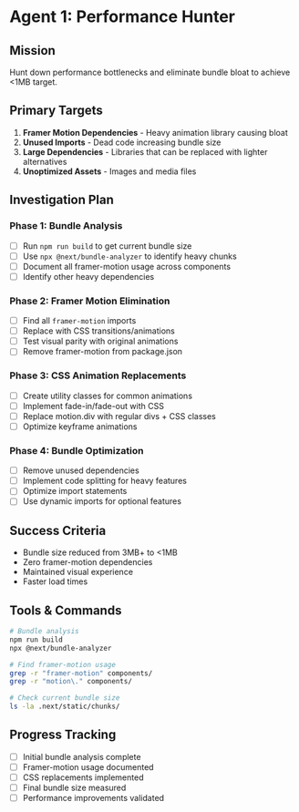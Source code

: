 # Agent 1: Performance Hunter

## Mission

Hunt down performance bottlenecks and eliminate bundle bloat to achieve <1MB target.

## Primary Targets

1. **Framer Motion Dependencies** - Heavy animation library causing bloat
2. **Unused Imports** - Dead code increasing bundle size
3. **Large Dependencies** - Libraries that can be replaced with lighter alternatives
4. **Unoptimized Assets** - Images and media files

## Investigation Plan

### Phase 1: Bundle Analysis

- [ ] Run `npm run build` to get current bundle size
- [ ] Use `npx @next/bundle-analyzer` to identify heavy chunks
- [ ] Document all framer-motion usage across components
- [ ] Identify other heavy dependencies

### Phase 2: Framer Motion Elimination

- [ ] Find all `framer-motion` imports
- [ ] Replace with CSS transitions/animations
- [ ] Test visual parity with original animations
- [ ] Remove framer-motion from package.json

### Phase 3: CSS Animation Replacements

- [ ] Create utility classes for common animations
- [ ] Implement fade-in/fade-out with CSS
- [ ] Replace motion.div with regular divs + CSS classes
- [ ] Optimize keyframe animations

### Phase 4: Bundle Optimization

- [ ] Remove unused dependencies
- [ ] Implement code splitting for heavy features
- [ ] Optimize import statements
- [ ] Use dynamic imports for optional features

## Success Criteria

- Bundle size reduced from 3MB+ to <1MB
- Zero framer-motion dependencies
- Maintained visual experience
- Faster load times

## Tools & Commands

```bash
# Bundle analysis
npm run build
npx @next/bundle-analyzer

# Find framer-motion usage
grep -r "framer-motion" components/
grep -r "motion\." components/

# Check current bundle size
ls -la .next/static/chunks/
```

## Progress Tracking

- [ ] Initial bundle analysis complete
- [ ] Framer-motion usage documented
- [ ] CSS replacements implemented
- [ ] Final bundle size measured
- [ ] Performance improvements validated
